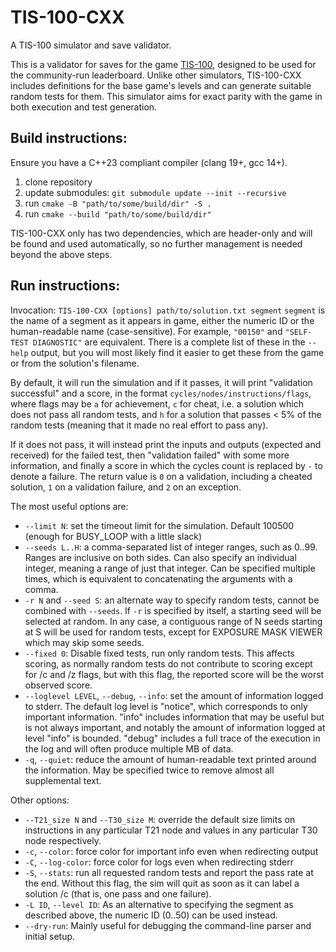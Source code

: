 # TIS-100-CXX
A TIS-100 simulator and save validator.

This is a validator for saves for the game
[TIS-100](https://zachtronics.com/tis-100/), designed to be used for the 
community-run leaderboard. Unlike other simulators, TIS-100-CXX includes
definitions for the base game's levels and can generate suitable random tests
for them. This simulator aims for exact parity with the game in both execution
and test generation.

## Build instructions:

Ensure you have a C++23 compliant compiler (clang 19+, gcc 14+).

1. clone repository
2. update submodules: `git submodule update --init --recursive`
2. run `cmake -B "path/to/some/build/dir" -S .`
3. run `cmake --build "path/to/some/build/dir"`

TIS-100-CXX only has two dependencies, which are header-only and will be found
and used automatically, so no further management is needed beyond the above
steps.

## Run instructions:

Invocation:
`TIS-100-CXX [options] path/to/solution.txt segment`
`segment` is the name of a segment as it appears in game, either the numeric ID
or the human-readable name (case-sensitive). For example, `"00150"` and
`"SELF-TEST DIAGNOSTIC"` are equivalent. There is a complete list of these in
the `--help` output, but you will most likely find it easier to get these from
the game or from the solution's filename. 

By default, it will run the simulation and if it passes, it will print
"validation successful" and a score, in the format 
`cycles/nodes/instructions/flags`, where flags may be `a` for achievement,
`c` for cheat, i.e. a solution which does not pass all random tests,
and `h` for a solution that passes < 5% of the random tests
(meaning that it made no real effort to pass any).

If it does not pass, it will instead print the inputs and outputs
(expected and received) for the failed test, then
"validation failed" with some more information, and finally a score in which
the cycles count is replaced by `-` to denote a failure. The return value is `0`
on a validation, including a cheated solution, `1` on a validation failure,
and `2` on an exception.

The most useful options are:
- `--limit N`: set the timeout limit for the simulation. Default 100500 (enough
  for BUSY_LOOP with a little slack)
- `--seeds L..H`: a comma-separated list of integer ranges, such as 0..99.
  Ranges are inclusive on both sides. Can also specify an individual integer,
  meaning a range of just that integer. Can be specified multiple times, which
  is equivalent to concatenating the arguments with a comma.
- `-r N` and `--seed S`: an alternate way to specify random tests, cannot be
  combined with `--seeds`. If `-r` is specified by itself, a starting seed will
  be selected at random. In any case, a contiguous range of N seeds starting at
  S will be used for random tests, except for EXPOSURE MASK VIEWER which may
  skip some seeds.
- `--fixed 0`: Disable fixed tests, run only random tests. This affects scoring,
  as normally random tests do not contribute to scoring except for /c and /z
  flags, but with this flag, the reported score will be the worst observed
  score.
- `--loglevel LEVEL`, `--debug`, `--info`: set the amount of information logged
  to stderr. The default log level is "notice", which corresponds to only
  important information. "info" includes information that may be useful but is
  not always important, and notably the amount of information logged at level
  "info" is bounded. "debug" includes a full trace of the execution in the
  log and will often produce multiple MB of data.
- `-q`, `--quiet`: reduce the amount of human-readable text printed around the
  information. May be specified twice to remove almost all supplemental text.
  
Other options:
- `--T21_size N` and `--T30_size M`: override the default size limits on
  instructions in any particular T21 node and values in any particular T30 node
  respectively.
- `-c`, `--color`: force color for important info even when redirecting output
- `-C`, `--log-color`: force color for logs even when redirecting stderr
- `-S`, `--stats`: run all requested random tests and report the pass rate at
  the end. Without this flag, the sim will quit as soon as it can label a
  solution /c (that is, one pass and one failure).
- `-L ID`, `--level ID`: As an alternative to specifying the segment as
  described above, the numeric ID (0..50) can be used instead.
- `--dry-run`: Mainly useful for debugging the command-line parser and initial
  setup.
